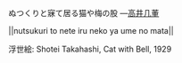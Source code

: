ぬつくりと寐て居る猫や梅の股
—[高井几董](https://ja.wikipedia.org/wiki/高井几董)

||nutsukuri to nete iru neko ya ume no mata||

浮世絵: Shotei Takahashi, Cat with Bell, 1929